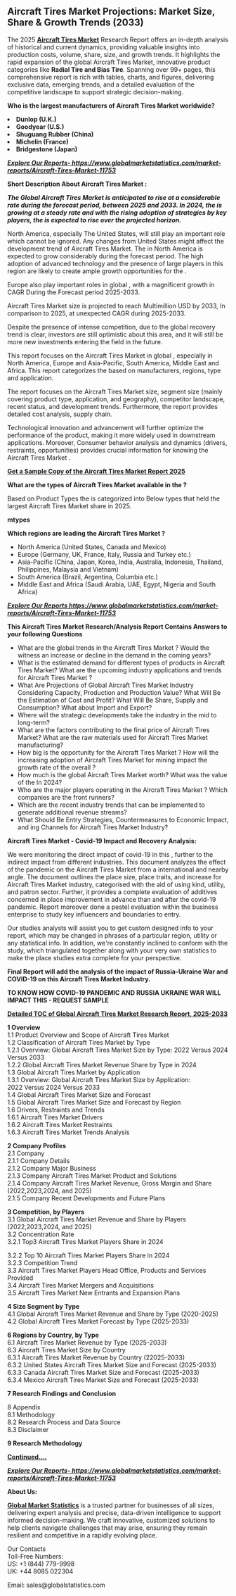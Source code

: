 <h2>Aircraft Tires Market Projections: Market Size, Share & Growth Trends (2033)</h2><p>The 2025 <strong><a href="https://www.globalmarketstatistics.com/market-reports/Aircraft-Tires-Market-11753">Aircraft Tires Market</a></strong> Research Report offers an in-depth analysis of historical and current dynamics, providing valuable insights into production costs, volume, share, size, and growth trends. It highlights the rapid expansion of the global Aircraft Tires Market, innovative product categories like <strong>Radial Tire and Bias Tire</strong>. Spanning over 99+ pages, this comprehensive report is rich with tables, charts, and figures, delivering exclusive data, emerging trends, and a detailed evaluation of the competitive landscape to support strategic decision-making.</p><p><strong>Who is the largest manufacturers of Aircraft Tires Market worldwide?</strong></p><p><strong><li>Dunlop (U.K.)<li>Goodyear (U.S.)<li>Shuguang Rubber (China)<li>Michelin (France)<li>Bridgestone (Japan)</strong></p><p><strong><em><a href="https://www.globalmarketstatistics.com/market-reports/Aircraft-Tires-Market-11753">Explore Our Reports-&nbsp;https://www.globalmarketstatistics.com/market-reports/Aircraft-Tires-Market-11753</a></em></strong></p><p><strong>Short Description About Aircraft Tires Market :</strong></p><p><strong><em>The Global Aircraft Tires Market is anticipated to rise at a considerable rate during the forecast period, between 2025 and 2033. In 2024, the is growing at a steady rate and with the rising adoption of strategies by key players, the is expected to rise over the projected horizon.</em></strong></p><p>North America, especially The United States, will still play an important role which cannot be ignored. Any changes from United States might affect the development trend of Aircraft Tires Market. The in North America is expected to grow considerably during the forecast period. The high adoption of advanced technology and the presence of large players in this region are likely to create ample growth opportunities for the .</p><p>Europe also play important roles in global , with a magnificent growth in CAGR During the Forecast period 2025-2033.</p><p>Aircraft Tires Market size is projected to reach Multimillion USD by 2033, In comparison to 2025, at unexpected CAGR during 2025-2033.</p><p>Despite the presence of intense competition, due to the global recovery trend is clear, investors are still optimistic about this area, and it will still be more new investments entering the field in the future.</p><p>This report focuses on the Aircraft Tires Market in global , especially in North America, Europe and Asia-Pacific, South America, Middle East and Africa. This report categorizes the based on manufacturers, regions, type and application.</p><p>The report focuses on the Aircraft Tires Market size, segment size (mainly covering product type, application, and geography), competitor landscape, recent status, and development trends. Furthermore, the report provides detailed cost analysis, supply chain.</p><p>Technological innovation and advancement will further optimize the performance of the product, making it more widely used in downstream applications. Moreover, Consumer behavior analysis and dynamics (drivers, restraints, opportunities) provides crucial information for knowing the Aircraft Tires Market .</p><p><strong><a href="https://www.globalmarketstatistics.com/market-reports/Aircraft-Tires-Market-11753">Get a Sample Copy of the Aircraft Tires Market Report 2025</a></strong></p><p><strong>What are the types of Aircraft Tires Market available in the ?</strong></p><p>Based on Product Types the is categorized into Below types that held the largest Aircraft Tires Market share in 2025.</p><p><strong>mtypes</strong></p><p><strong>Which regions are leading the Aircraft Tires Market ?</strong></p><ul><li>North America (United States, Canada and Mexico)</li><li>Europe (Germany, UK, France, Italy, Russia and Turkey etc.)</li><li>Asia-Pacific (China, Japan, Korea, India, Australia, Indonesia, Thailand, Philippines, Malaysia and Vietnam)</li><li>South America (Brazil, Argentina, Columbia etc.)</li><li>Middle East and Africa (Saudi Arabia, UAE, Egypt, Nigeria and South Africa)</li></ul><p><strong><em><a href="https://www.globalmarketstatistics.com/market-reports/Aircraft-Tires-Market-11753">Explore Our Reports https://www.globalmarketstatistics.com/market-reports/Aircraft-Tires-Market-11753</a></em></strong></p><p><strong>This Aircraft Tires Market Research/Analysis Report Contains Answers to your following Questions</strong></p><ul><li>What are the global trends in the Aircraft Tires Market ? Would the witness an increase or decline in the demand in the coming years?</li><li>What is the estimated demand for different types of products in Aircraft Tires Market? What are the upcoming industry applications and trends for Aircraft Tires Market ?</li><li>What Are Projections of Global Aircraft Tires Market Industry Considering Capacity, Production and Production Value? What Will Be the Estimation of Cost and Profit? What Will Be Share, Supply and Consumption? What about Import and Export?</li><li>Where will the strategic developments take the industry in the mid to long-term?</li><li>What are the factors contributing to the final price of Aircraft Tires Market? What are the raw materials used for Aircraft Tires Market manufacturing?</li><li>How big is the opportunity for the Aircraft Tires Market ? How will the increasing adoption of Aircraft Tires Market for mining impact the growth rate of the overall ?</li><li>How much is the global Aircraft Tires Market worth? What was the value of the In 2024?</li><li>Who are the major players operating in the Aircraft Tires Market ? Which companies are the front runners?</li><li>Which are the recent industry trends that can be implemented to generate additional revenue streams?</li><li>What Should Be Entry Strategies, Countermeasures to Economic Impact, and ing Channels for Aircraft Tires Market Industry?</li></ul><p><strong>Aircraft Tires Market - Covid-19 Impact and Recovery Analysis:</strong></p><p>We were monitoring the direct impact of covid-19 in this , further to the indirect impact from different industries. This document analyzes the effect of the pandemic on the Aircraft Tires Market from a international and nearby angle. The document outlines the place size, place traits, and increase for Aircraft Tires Market industry, categorised with the aid of using kind, utility, and patron sector. Further, it provides a complete evaluation of additives concerned in place improvement in advance than and after the covid-19 pandemic. Report moreover done a pestel evaluation within the business enterprise to study key influencers and boundaries to entry.</p><p>Our studies analysts will assist you to get custom designed info to your report, which may be changed in phrases of a particular region, utility or any statistical info. In addition, we're constantly inclined to conform with the study, which triangulated together along with your very own statistics to make the place studies extra complete for your perspective.</p><p><strong>Final Report will add the analysis of the impact of Russia-Ukraine War and COVID-19 on this Aircraft Tires Market Industry.</strong></p><p><strong>TO KNOW HOW COVID-19 PANDEMIC AND RUSSIA UKRAINE WAR WILL IMPACT THIS - REQUEST SAMPLE</strong></p><p><strong><a href="https://www.globalmarketstatistics.com/market-reports/Aircraft-Tires-Market-11753">Detailed TOC of Global Aircraft Tires Market Research Report, 2025-2033</a></strong></p><p><strong>1 Overview</strong><br /> 1.1 Product Overview and Scope of Aircraft Tires Market<br /> 1.2 Classification of Aircraft Tires Market by Type<br /> 1.2.1 Overview: Global Aircraft Tires Market Size by Type: 2022 Versus 2024 Versus 2033<br /> 1.2.2 Global Aircraft Tires Market Revenue Share by Type in 2024<br /> 1.3 Global Aircraft Tires Market by Application<br /> 1.3.1 Overview: Global Aircraft Tires Market Size by Application: 2022&nbsp;Versus 2024 Versus 2033<br /> 1.4 Global Aircraft Tires Market Size and Forecast<br /> 1.5 Global Aircraft Tires Market Size and Forecast by Region<br /> 1.6 Drivers, Restraints and Trends<br /> 1.6.1 Aircraft Tires Market Drivers<br /> 1.6.2 Aircraft Tires Market Restraints<br /> 1.6.3 Aircraft Tires Market Trends Analysis</p><p><strong>2 Company Profiles</strong><br /> 2.1 Company<br /> 2.1.1 Company Details<br /> 2.1.2 Company Major Business<br /> 2.1.3 Company Aircraft Tires Market Product and Solutions<br /> 2.1.4 Company Aircraft Tires Market Revenue, Gross Margin and Share (2022,2023,2024, and 2025)<br /> 2.1.5 Company Recent Developments and Future Plans</p><p><strong>3 Competition, by Players</strong><br /> 3.1 Global Aircraft Tires Market Revenue and Share by Players (2022,2023,2024, and 2025)<br /> 3.2 Concentration Rate<br /> 3.2.1 Top3 Aircraft Tires Market Players Share in 2024</p><p>3.2.2 Top 10 Aircraft Tires Market Players Share in 2024<br /> 3.2.3 Competition Trend<br /> 3.3 Aircraft Tires Market Players Head Office, Products and Services Provided<br /> 3.4 Aircraft Tires Market Mergers and Acquisitions<br /> 3.5 Aircraft Tires Market New Entrants and Expansion Plans</p><p><strong>4 Size Segment by Type</strong><br /> 4.1 Global Aircraft Tires Market Revenue and Share by Type (2020-2025)<br /> 4.2 Global Aircraft Tires Market Forecast by Type (2025-2033)</p><p><strong>6 Regions by Country, by Type</strong><br /> 6.1 Aircraft Tires Market Revenue by Type (2025-2033)<br /> 6.3 Aircraft Tires Market Size by Country<br /> 6.3.1 Aircraft Tires Market Revenue by Country (22025-2033)<br /> 6.3.2 United States Aircraft Tires Market Size and Forecast (2025-2033)<br /> 6.3.3 Canada Aircraft Tires Market Size and Forecast (2025-2033)<br /> 6.3.4 Mexico Aircraft Tires Market Size and Forecast (2025-2033)</p><p><strong>7 Research Findings and Conclusion</strong></p><p>8 Appendix<br /> 8.1 Methodology<br /> 8.2 Research Process and Data Source<br /> 8.3 Disclaimer</p><p><strong>9 Research Methodology</strong></p><p><strong><a href="https://www.globalmarketstatistics.com/market-reports/Aircraft-Tires-Market-11753">Continued&hellip;.</a></strong></p><p><strong><em><a href="https://www.globalmarketstatistics.com/market-reports/Aircraft-Tires-Market-11753">Explore Our Reports-&nbsp;https://www.globalmarketstatistics.com/market-reports/Aircraft-Tires-Market-11753</a></em></strong></p><p><strong>About Us:</strong></p><p><strong><a href="https://www.globalmarketstatistics.com/">Global Market Statistics</a></strong> is a trusted partner for businesses of all sizes, delivering expert analysis and precise, data-driven intelligence to support informed decision-making. We craft innovative, customized solutions to help clients navigate challenges that may arise, ensuring they remain resilient and competitive in a rapidly evolving place.</p><p>Our Contacts<br /> Toll-Free Numbers:<br /> US: +1 (844) 779-9998<br /> UK: +44 8085 022304</p><p>Email: sales@globalstatistics.com</p>
